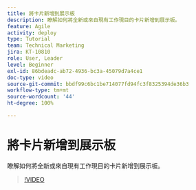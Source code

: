 ```yaml
---
title: 將卡片新增到展示板
description: 瞭解如何將全新或來自現有工作現目的卡片新增到展示板。
feature: Agile
activity: deploy
type: Tutorial
team: Technical Marketing
jira: KT-10810
role: User, Leader
level: Beginner
exl-id: 86bdeadc-ab72-4936-bc3a-45079d7a4ce1
doc-type: video
source-git-commit: bbdf99c6bc1be714077fd94fc3f8325394de36b3
workflow-type: tm+mt
source-wordcount: '44'
ht-degree: 100%

---
```


# 將卡片新增到展示板

瞭解如何將全新或來自現有工作現目的卡片新增到展示板。

>[!VIDEO](https://video.tv.adobe.com/v/3423048/?quality=12&learn=on&enablevpops=1&captions=chi_hant)
